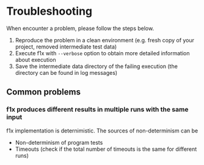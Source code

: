 # Troubleshooting #

When encounter a problem, please follow the steps below.

1. Reproduce the problem in a clean environment (e.g. fresh copy of your project, removed intermediate test data)
2. Execute f1x with `--verbose` option to obtain more detailed information about execution
3. Save the intermediate data directory of the failing execution (the directory can be found in log messages)

## Common problems ##

### f1x produces different results in multiple runs with the same input  ###

f1x implementation is deternimistic. The sources of non-determinism can be

- Non-determinism of program tests
- Timeouts (check if the total number of timeouts is the same for different runs)
